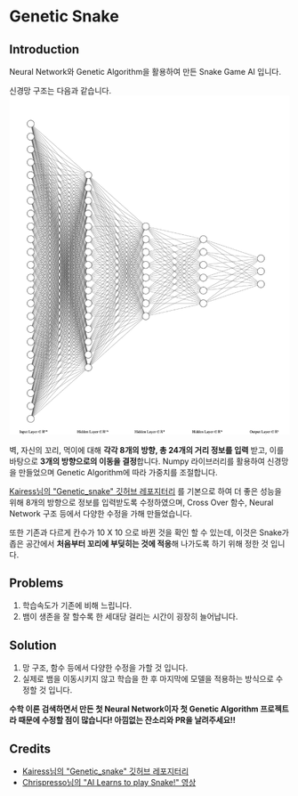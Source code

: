 # Genetic Snake

## Introduction

Neural Network와 Genetic Algorithm을 활용하여 만든 Snake Game AI 입니다.  

신경망 구조는 다음과 같습니다.  
![neural network](nn.png)

벽, 자신의 꼬리, 먹이에 대해 **각각 8개의 방향, 총 24개의 거리 정보를 입력** 받고, 이를 바탕으로 **3개의 방향으로의 이동을 결정**합니다. Numpy 라이브러리를 활용하여 신경망을 만들었으며 Genetic Algorithm에 따라 가중치를 조절합니다.

[Kairess님의 "Genetic_snake" 깃허브 레포지터리](https://github.com/kairess/genetic_snake) 를 기본으로 하여 더 좋은 성능을 위해 8개의 방향으로 정보를 입력받도록 수정하였으며, Cross Over 함수, Neural Network 구조 등에서 다양한 수정을 가해 만들었습니다.

또한 기존과 다르게 칸수가 10 X 10 으로 바뀐 것을 확인 할 수 있는데, 이것은 Snake가 좁은 공간에서 **처음부터 꼬리에 부딪히는 것에 적응**해 나가도록 하기 위해 정한 것 입니다.

## Problems
1. 학습속도가 기존에 비해 느립니다.
2. 뱀이 생존을 잘 할수록 한 세대당 걸리는 시간이 굉장히 늘어납니다.

## Solution
1. 망 구조, 함수 등에서 다양한 수정을 가할 것 입니다.
2. 실제로 뱀을 이동시키지 않고 학습을 한 후 마지막에 모델을 적용하는 방식으로 수정할 것 입니다.  

**수학 이론 검색하면서 만든 첫 Neural Network이자 첫 Genetic Algorithm 프로젝트라 때문에 수정할 점이 많습니다! 아낌없는 잔소리와 PR을 날려주세요!!**

## Credits

- [Kairess님의 "Genetic_snake" 깃허브 레포지터리](https://github.com/kairess/genetic_snake)  
- [Chrispresso님의 "AI Learns to play Snake!" 영상](https://www.youtube.com/watch?v=vhiO4WsHA6c&ab_channel=Chrispresso)
